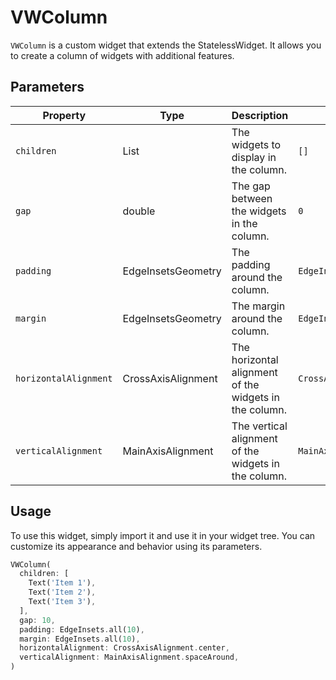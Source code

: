 # VWColumn

`VWColumn` is a custom widget that extends the StatelessWidget. It allows you to create a column of widgets with additional features.

## Parameters

| Property              | Type               | Description                                            | Default                    |
| --------------------- | ------------------ | ------------------------------------------------------ | -------------------------- |
| `children`            | List<Widget>       | The widgets to display in the column.                  | `[]`                       |
| `gap`                 | double             | The gap between the widgets in the column.             | `0`                        |
| `padding`             | EdgeInsetsGeometry | The padding around the column.                         | `EdgeInsets.all(0)`        |
| `margin`              | EdgeInsetsGeometry | The margin around the column.                          | `EdgeInsets.all(0)`        |
| `horizontalAlignment` | CrossAxisAlignment | The horizontal alignment of the widgets in the column. | `CrossAxisAlignment.start` |
| `verticalAlignment`   | MainAxisAlignment  | The vertical alignment of the widgets in the column.   | `MainAxisAlignment.start`  |

## Usage

To use this widget, simply import it and use it in your widget tree. You can customize its appearance and behavior using its parameters.

```dart
VWColumn(
  children: [
    Text('Item 1'),
    Text('Item 2'),
    Text('Item 3'),
  ],
  gap: 10,
  padding: EdgeInsets.all(10),
  margin: EdgeInsets.all(10),
  horizontalAlignment: CrossAxisAlignment.center,
  verticalAlignment: MainAxisAlignment.spaceAround,
)
```
